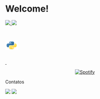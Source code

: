 # Welcome!

<div align="center" style='display:flex'>
            <a href="https://github.com/thimowthy">
            <img height="150em" src="https://github-readme-stats-thimowthys-projects.vercel.app/api?username=thimowthy&show_icons=true&theme=dark&include_all_commits=true&count_private=true"/>
            <img height="150em" src="https://github-readme-stats-thimowthys-projects.vercel.app/api/top-langs/?username=thimowthy&layout=compact&langs_count=7&theme=dark&count_private=true"/>
</div>

##

<div style="display: inline_block">
            <br>
            <img align="center" alt="-Python" height="30" width="40" src="https://raw.githubusercontent.com/devicons/devicon/master/icons/python/python-original.svg"> 
</div>
  
##
&nbsp;<div align="center">
            [![Spotify](https://novatorem-thimowthys-projects.vercel.app/api/spotify)](https://open.spotify.com/user/21oro5tak3wo7l72cbrinjetq)
</div>

<div> 
            <p> Contatos </p>
            <a href = "mailto:dannilo.souz@gmail.com"><img src="https://img.shields.io/badge/-Gmail-%23333?style=for-the-badge&logo=gmail&logoColor=white" target="_blank"></a>
            <a href="https://www.linkedin.com/in/dannilo-costa-821476263/" target="_blank"><img src="https://img.shields.io/badge/-LinkedIn-%230077B5?style=for-the-badge&logo=linkedin&logoColor=white" target="_blank"></a>
</div>
  
